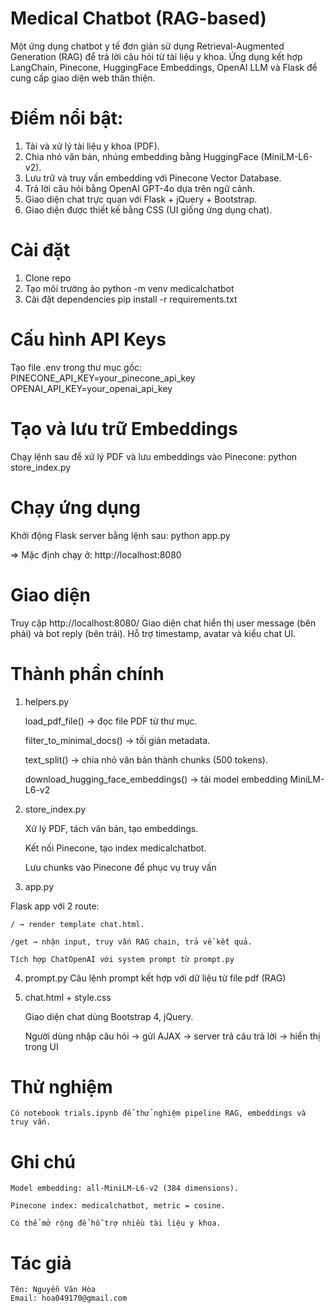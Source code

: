 # Medical Chatbot (RAG-based)

Một ứng dụng chatbot y tế đơn giản sử dụng Retrieval-Augmented Generation (RAG) để trả lời câu hỏi từ tài liệu y khoa. Ứng dụng kết hợp LangChain, Pinecone, HuggingFace Embeddings, OpenAI LLM và Flask để cung cấp giao diện web thân thiện.

# Điểm nổi bật:

1. Tải và xử lý tài liệu y khoa (PDF).
2. Chia nhỏ văn bản, nhúng embedding bằng HuggingFace (MiniLM-L6-v2).
3. Lưu trữ và truy vấn embedding với Pinecone Vector Database.
4. Trả lời câu hỏi bằng OpenAI GPT-4o dựa trên ngữ cảnh.
5. Giao diện chat trực quan với Flask + jQuery + Bootstrap.
6. Giao diện được thiết kế bằng CSS (UI giống ứng dụng chat).

# Cài đặt

1. Clone repo
2. Tạo môi trường ảo
python -m venv medicalchatbot
3. Cài đặt dependencies
pip install -r requirements.txt

# Cấu hình API Keys

Tạo file .env trong thư mục gốc:
    PINECONE_API_KEY=your_pinecone_api_key
    OPENAI_API_KEY=your_openai_api_key

# Tạo và lưu trữ Embeddings

Chạy lệnh sau để xử lý PDF và lưu embeddings vào Pinecone:
python store_index.py

# Chạy ứng dụng

Khởi động Flask server bằng lệnh sau:
python app.py

=> Mặc định chạy ở: http://localhost:8080

# Giao diện

Truy cập http://localhost:8080/
Giao diện chat hiển thị user message (bên phải) và bot reply (bên trái).
Hỗ trợ timestamp, avatar và kiểu chat UI.

# Thành phần chính

1. helpers.py

    load_pdf_file() → đọc file PDF từ thư mục.

    filter_to_minimal_docs() → tối giản metadata.

    text_split() → chia nhỏ văn bản thành chunks (500 tokens).

    download_hugging_face_embeddings() → tải model embedding MiniLM-L6-v2

2. store_index.py

    Xử lý PDF, tách văn bản, tạo embeddings.

    Kết nối Pinecone, tạo index medicalchatbot.

    Lưu chunks vào Pinecone để phục vụ truy vấn

3. app.py

Flask app với 2 route:

    / → render template chat.html.

    /get → nhận input, truy vấn RAG chain, trả về kết quả.

    Tích hợp ChatOpenAI với system prompt từ prompt.py

4. prompt.py
    Câu lệnh prompt kết hợp với dữ liệu từ file pdf (RAG)

5. chat.html + style.css

    Giao diện chat dùng Bootstrap 4, jQuery.

    Người dùng nhập câu hỏi → gửi AJAX → server trả câu trả lời → hiển thị trong UI

# Thử nghiệm

    Có notebook trials.ipynb để thử nghiệm pipeline RAG, embeddings và truy vấn.

# Ghi chú

    Model embedding: all-MiniLM-L6-v2 (384 dimensions).

    Pinecone index: medicalchatbot, metric = cosine.

    Có thể mở rộng để hỗ trợ nhiều tài liệu y khoa.

# Tác giả

    Tên: Nguyễn Văn Hòa
    Email: hoa049170@gmail.com